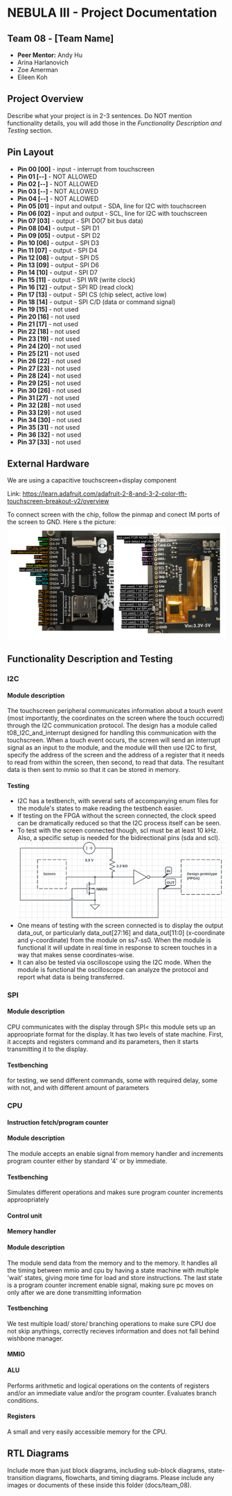 # NEBULA III - Project Documentation

## Team 08 - [Team Name]
* **Peer Mentor:** Andy Hu
* Arina Harlanovich
* Zoe Amerman
* Eileen Koh

## Project Overview
Describe what your project is in 2-3 sentences. Do NOT mention functionality details, you will add those in the *Functionality Description and Testing* section.

## Pin Layout

* **Pin 00 [00]** - input - interrupt from touchscreen 
* **Pin 01 [--]** - NOT ALLOWED
* **Pin 02 [--]** - NOT ALLOWED
* **Pin 03 [--]** - NOT ALLOWED
* **Pin 04 [--]** - NOT ALLOWED
* **Pin 05 [01]** - input and output - SDA, line for I2C with touchscreen 
* **Pin 06 [02]** - input and output - SCL, line for I2C with touchscreen 
* **Pin 07 [03]** - output - SPI D0(7 bit bus data) 
* **Pin 08 [04]** - output - SPI D1 
* **Pin 09 [05]** - output - SPI D2 
* **Pin 10 [06]** - output - SPI D3 
* **Pin 11 [07]** - output - SPI D4 
* **Pin 12 [08]** - output - SPI D5 
* **Pin 13 [09]** - output - SPI D6  
* **Pin 14 [10]** - output - SPI D7 
* **Pin 15 [11]** - output - SPI WR (write clock)
* **Pin 16 [12]** - output - SPI RD (read clock)
* **Pin 17 [13]** - output - SPI CS (chip select, active low)
* **Pin 18 [14]** - output - SPI C/D (data or command signal)
* **Pin 19 [15]** - not used 
* **Pin 20 [16]** - not used 
* **Pin 21 [17]** - not used 
* **Pin 22 [18]** - not used 
* **Pin 23 [19]** - not used 
* **Pin 24 [20]** - not used 
* **Pin 25 [21]** - not used 
* **Pin 26 [22]** - not used 
* **Pin 27 [23]** - not used 
* **Pin 28 [24]** - not used 
* **Pin 29 [25]** - not used
* **Pin 30 [26]** - not used
* **Pin 31 [27]** - not used
* **Pin 32 [28]** - not used
* **Pin 33 [29]** - not used
* **Pin 34 [30]** - not used
* **Pin 35 [31]** - not used
* **Pin 36 [32]** - not used
* **Pin 37 [33]** - not used

## External Hardware
We are using a capacitive touchscreen+display component

Link: https://learn.adafruit.com/adafruit-2-8-and-3-2-color-tft-touchscreen-breakout-v2/overview

To connect screen with the chip, follow the pinmap and conect IM ports of the screen to GND. Here s the picture: ![screen pinmap](<images/screen_pins.png>)

## Functionality Description and Testing


### I2C
#### Module description
The touchscreen peripheral communicates information about a touch event (most importantly, the coordinates on the screen where the touch occurred) through the I2C communication protocol. The design has a module called t08_I2C_and_interrupt designed for handling this communication with the touchscreen. When a touch event occurs, the screen will send an interrupt signal as an input to the module, and the module will then use I2C to first, specify the address of the screen and the address of a register that it needs to read from within the screen, then second, to read that data. The resultant data is then sent to mmio so that it can be stored in memory.
#### Testing
- I2C has a testbench, with several sets of accompanying enum files for the module's states to make reading the testbench easier.
- If testing on the FPGA without the screen connected, the clock speed can be dramatically reduced so that the I2C process itself can be seen.
- To test with the screen connected though, scl must be at least 10 kHz. Also, a specific setup is needed for the bidirectional pins (sda and scl).
![](images/bidirectional_pin_setup.png)
- One means of testing with the screen connected is to display the output data_out, or particularly data_out[27:16] and data_out[11:0] (x-coordinate and y-coordinate) from the module on ss7-ss0. When the module is functional it will update in real time in response to screen touches in a way that makes sense coordinates-wise.
- It can also be tested via oscilloscope using the I2C mode. When the module is functional the oscilloscope can analyze the protocol and report what data is being transferred.

### SPI
#### Module description
CPU communicates with the display through SPI< this module sets up an approopriate format for the display. 
It has two levels of state machine. First, it accepts and registers command and its parameters, then it starts transmitting it to the display.

#### Testbenching
for testing, we send different commands, some with required delay, some with not, and with different amount of parameters

### CPU
#### Instruction fetch/program counter
#### Module description
The module accepts an enable signal from memory handler and increments program counter either by standard '4' or by immediate.

#### Testbenching
Simulates different operations and makes sure program counter increments approopriately


#### Control unit


#### Memory handler
#### Module description
The module send data from the memory and to the memory. It handles all the timing between mmio and cpu by having a state machine with multiple 'wait' states, giving more time for load and store instructions. The last state is a program counter increment enable signal, making sure pc moves on only after we are done transmitting information

#### Testbenching
We test multiple load/ store/ branching operations to make sure CPU doe not skip anythings, correctly recieves information and does not fall behind wishbone manager.

#### MMIO


#### ALU
Performs arithmetic and logical operations on the contents of registers and/or an immediate value and/or the program counter. Evaluates branch conditions.
#### Registers
A small and very easily accessible memory for the CPU.



## RTL Diagrams
Include more than just block diagrams, including sub-block diagrams, state-transition diagrams, flowcharts, and timing diagrams. Please include any images or documents of these inside this folder (docs/team_08).